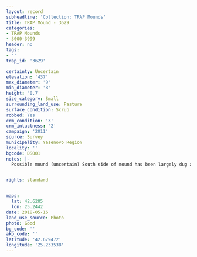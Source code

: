 ```yaml
---
layout: record
subheadline: 'Collection: TRAP Mounds'
title: TRAP Mound - 3629
categories:
- TRAP Mounds
- 3000-3999
header: no
tags:
- ''
trap_id: '3629'

certainty: Uncertain
elevation: '437'
max_diameter: '9'
min_diameter: '8'
height: '0.7'
size_category: Small
surrounding_land_use: Pasture
surface_condition: Scrub
robbed: Yes
crm_condition: '3'
crm_intactness: '2'
campaign: '2011'
source: Survey
municipality: Yasenovo Region
locality: ''
bgcode: DS001
notes: |-
  Possible mound (uncertain) South side of mound has been largely dug away, partly overgrown.


rights: standard


maps:
  lat: 42.6285
  lon: 25.2442
date: 2018-05-16
land_use_source: Photo
photo: Good
bg_code: ''
akb_code: ''
latitude: '42.679472'
longitude: '25.233538'
---
```

